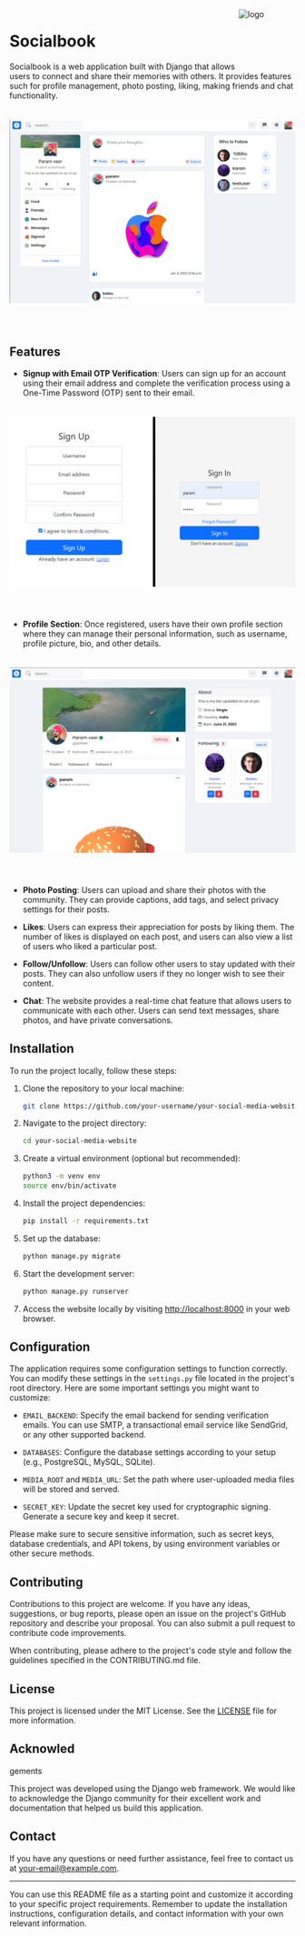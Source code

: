  
 <img src="sclone/static/logo.png" alt="logo" width="100" height="100" align="right"  /> 

# Socialbook 


Socialbook is a web application built with Django that allows users to connect and share their memories with others. It provides features such for profile management, photo posting, liking, making friends and chat functionality.

 <img src="sclone/static/imgs/img1.png" alt="demo"  style="margin:20px 0 40px 0" /> 

## Features

- **Signup with Email OTP Verification**: Users can sign up for an account using their email address and complete the verification process using a One-Time Password (OTP) sent to their email.

<img src="sclone/static/imgs/signupin.jpg" alt="signin"  style="margin:20px 0 40px 0" /> 

- **Profile Section**: Once registered, users have their own profile section where they can manage their personal information, such as username, profile picture, bio, and other details.

<img src="sclone/static/imgs/profilesec.png" alt="profile"  style="margin:20px 0 40px 0" /> 


- **Photo Posting**: Users can upload and share their photos with the community. They can provide captions, add tags, and select privacy settings for their posts.

- **Likes**: Users can express their appreciation for posts by liking them. The number of likes is displayed on each post, and users can also view a list of users who liked a particular post.

- **Follow/Unfollow**: Users can follow other users to stay updated with their posts. They can also unfollow users if they no longer wish to see their content.

- **Chat**: The website provides a real-time chat feature that allows users to communicate with each other. Users can send text messages, share photos, and have private conversations.

## Installation

To run the project locally, follow these steps:

1. Clone the repository to your local machine:

   ```bash
   git clone https://github.com/your-username/your-social-media-website.git
   ```

2. Navigate to the project directory:

   ```bash
   cd your-social-media-website
   ```

3. Create a virtual environment (optional but recommended):

   ```bash
   python3 -m venv env
   source env/bin/activate
   ```

4. Install the project dependencies:

   ```bash
   pip install -r requirements.txt
   ```

5. Set up the database:

   ```bash
   python manage.py migrate
   ```

6. Start the development server:

   ```bash
   python manage.py runserver
   ```

7. Access the website locally by visiting [http://localhost:8000](http://localhost:8000) in your web browser.

## Configuration

The application requires some configuration settings to function correctly. You can modify these settings in the `settings.py` file located in the project's root directory. Here are some important settings you might want to customize:

- `EMAIL_BACKEND`: Specify the email backend for sending verification emails. You can use SMTP, a transactional email service like SendGrid, or any other supported backend.

- `DATABASES`: Configure the database settings according to your setup (e.g., PostgreSQL, MySQL, SQLite).

- `MEDIA_ROOT` and `MEDIA_URL`: Set the path where user-uploaded media files will be stored and served.

- `SECRET_KEY`: Update the secret key used for cryptographic signing. Generate a secure key and keep it secret.

Please make sure to secure sensitive information, such as secret keys, database credentials, and API tokens, by using environment variables or other secure methods.

## Contributing

Contributions to this project are welcome. If you have any ideas, suggestions, or bug reports, please open an issue on the project's GitHub repository and describe your proposal. You can also submit a pull request to contribute code improvements.

When contributing, please adhere to the project's code style and follow the guidelines specified in the CONTRIBUTING.md file.

## License

This project is licensed under the MIT License. See the [LICENSE](LICENSE) file for more information.

## Acknowled

gements

This project was developed using the Django web framework. We would like to acknowledge the Django community for their excellent work and documentation that helped us build this application.

## Contact

If you have any questions or need further assistance, feel free to contact us at your-email@example.com.

---

You can use this README file as a starting point and customize it according to your specific project requirements. Remember to update the installation instructions, configuration details, and contact information with your own relevant information.